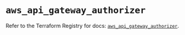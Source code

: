 # `aws_api_gateway_authorizer`

Refer to the Terraform Registry for docs: [`aws_api_gateway_authorizer`](https://registry.terraform.io/providers/hashicorp/aws/5.74.0/docs/resources/api_gateway_authorizer).
